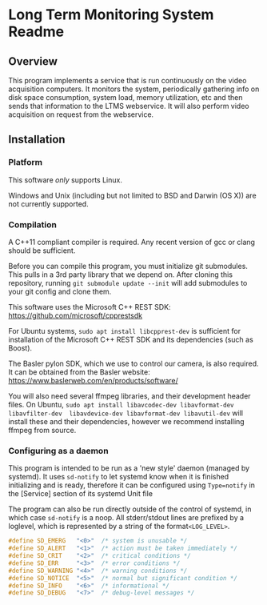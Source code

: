 # Long Term Monitoring System Readme

## Overview

This program implements a service that is run continuously on the video 
acquisition computers. It monitors the system, periodically gathering info on 
disk space consumption, system load, memory utilization, etc and then sends 
that information to the LTMS webservice. It will also perform video acquisition 
on request from the webservice.

## Installation

### Platform

This software *only* supports Linux.

Windows and Unix (including but not limited to BSD and Darwin (OS X)) are not 
currently supported. 

### Compilation

A C++11 compliant compiler is required. Any recent version of gcc or clang
should be sufficient.

Before you can compile this program, you must initialize git submodules. This pulls in 
a 3rd party library that we depend on. After cloning this repository, running
`git submodule update --init` will add submodules to your git config and clone them. 

This software uses the Microsoft C++ REST SDK: https://github.com/microsoft/cpprestsdk

For Ubuntu systems, `sudo apt install libcpprest-dev` is sufficient for 
installation of the Microsoft C++ REST SDK and its dependencies (such as Boost).

The Basler pylon SDK, which we use to control our camera, is also required. It 
can be obtained from the Basler website: https://www.baslerweb.com/en/products/software/

You will also need several ffmpeg libraries, and their development header files. 
On Ubuntu, `sudo apt install libavcodec-dev libavformat-dev libavfilter-dev 
libavdevice-dev libavformat-dev libavutil-dev` will install these and their 
dependencies, however we recommend installing ffmpeg from source. 

### Configuring as a daemon

This program is intended to be run as a 'new style' daemon (managed by systemd). It uses 
`sd-notify` to let systemd know when it is finished initializing and is ready, therefore 
it can be configured using `Type=notify` in the [Service] section of its systemd Unit file

The program can also be run directly outside of the control of systemd, in which case 
`sd-notify` is a noop. All stderr/stdout lines are prefixed by a loglevel, which is 
represented by a string of the format`<LOG_LEVEL>`.

```C
#define SD_EMERG   "<0>"  /* system is unusable */
#define SD_ALERT   "<1>"  /* action must be taken immediately */
#define SD_CRIT    "<2>"  /* critical conditions */
#define SD_ERR     "<3>"  /* error conditions */
#define SD_WARNING "<4>"  /* warning conditions */
#define SD_NOTICE  "<5>"  /* normal but significant condition */
#define SD_INFO    "<6>"  /* informational */
#define SD_DEBUG   "<7>"  /* debug-level messages */
```
